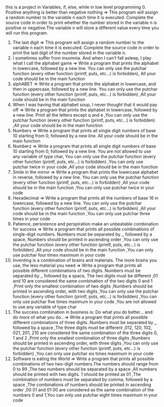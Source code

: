 this is a project in Variables, if, else, while in low level programming
0. Positive anything is better than negative nothing => This program will assign a random number to the variable n each time it is executed. Complete the source code in order to print whether the number stored in the variable n is positive or negative.The variable n will store a different value every time you will run this program.
1. The last digit => This program will assign a random number to the variable n each time it is executed. Complete the source code in order to print the last digit of the number stored in the variable n.
2. I sometimes suffer from insomnia. And when I can't fall asleep, I play what I call the alphabet game => Write a program that prints the alphabet in lowercase, followed by a new line. You can only use the putchar function (every other function (printf, puts, etc…) is forbidden), All your code should be in the main function
3. alphABET => Write a program that prints the alphabet in lowercase, and then in uppercase, followed by a new line. You can only use the putchar function (every other function (printf, puts, etc…) is forbidden) ,All your code should be in the main function
4. When I was having that alphabet soup, I never thought that it would pay off => Write a program that prints the alphabet in lowercase, followed by a new line. Print all the letters except q and e ,You can only use the putchar function (every other function (printf, puts, etc…) is forbidden) ,All your code should be in the main function
5. Numbers => Write a program that prints all single digit numbers of base 10 starting from 0, followed by a new line. All your code should be in the main function
6. Numberz => Write a program that prints all single digit numbers of base 10 starting from 0, followed by a new line. You are not allowed to use any variable of type char, You can only use the putchar function (every other function (printf, puts, etc…) is forbidden) ,You can only use putchar twice in your code ,All your code should be in the main function
7. Smile in the mirror => Write a program that prints the lowercase alphabet in reverse, followed by a new line. You can only use the putchar function (every other function (printf, puts, etc…) is forbidden) ,All your code should be in the main function ,You can only use putchar twice in your code
8. Hexadecimal => Write a program that prints all the numbers of base 16 in lowercase, followed by a new line. You can only use the putchar function (every other function (printf, puts, etc…) is forbidden) ,All your code should be in the main function ,You can only use putchar three times in your code
9. Patience, persistence and perspiration make an unbeatable combination for success => Write a program that prints all possible combinations of single-digit numbers. Numbers must be separated by ,, followed by a space, Numbers should be printed in ascending order ,You can only use the putchar function (every other function (printf, puts, etc…) is forbidden) ,All your code should be in the main function ,You can only use putchar four times maximum in your code
10. Inventing is a combination of brains and materials. The more brains you use, the less material you need => Write a program that prints all possible different combinations of two digits. Numbers must be separated by ,, followed by a space, The two digits must be different ,01 and 10 are considered the same combination of the two digits 0 and 1 ,Print only the smallest combination of two digits ,Numbers should be printed in ascending order, with two digits ,You can only use the putchar function (every other function (printf, puts, etc…) is forbidden) ,You can only use putchar five times maximum in your code ,You are not allowed to use any variable of type char
11. The success combination in business is: Do what you do better... and: do more of what you do...=> Write a program that prints all possible different combinations of three digits..Numbers must be separated by ,, followed by a space ,The three digits must be different ,012, 120, 102, 021, 201, 210 are considered the same combination of the three digits 0, 1 and 2 ,Print only the smallest combination of three digits ,Numbers should be printed in ascending order, with three digits ,You can only use the putchar function (every other function (printf, puts, etc…) is forbidden) ,You can only use putchar six times maximum in your code
12. Software is eating the World => Write a program that prints all possible combinations of two two-digit numbers.The numbers should range from 0 to 99 ,The two numbers should be separated by a space ,All numbers should be printed with two digits. 1 should be printed as 01 ,The combination of numbers must be separated by comma, followed by a space ,The combinations of numbers should be printed in ascending order ,00 01 and 01 00 are considered as the same combination of the numbers 0 and 1,You can only use putchar eight times maximum in your code
